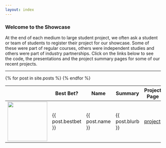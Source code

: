 ```yaml
---
layout: index
---
```

### Welcome to the Showcase

At the end of each medium to large student project, we often ask a student or team of students to register their project for our showcase. Some of these were part of regular courses, others were independent studies and others were part of industry partnerships. Click on the links below to see the code, the presentations and the project summary pages for some of our recent projects.

<hr>
<table id="projects" class="display">
    <thead>
        <tr>
            <th></th>
            <th>Best Bet?</th>
            <th>Name</th>
            <th>Summary</th>
            <th>Project Page</th>
            <th>Github</th>
            <th>Presentation</th>
            <th>Course</th>
            <th>Date</th>
        </tr>
    </thead>
    <tbody>
      {% for post in site.posts %}
        <tr>
            <td> <img src="{{ post.image }}" height="128" width="128"> </td>
            <td> {{ post.bestbet }} </td>
            <td> {{ post.name }} </td>
            <td> {{ post.blurb }} </td>
            <td> <a href="{{ post.portfolio }}">project</a> </td>
            <td> <a href="{{ post.github }}">github</a>  </td>
            <td> <a href="{{ post.presentation }}">prezo</a>  </td>
            <td> {{ post.course }} </td>
            <td> {{ post.semester}} </td>
        </tr>
      {% endfor %}
    </tbody>
</table>

